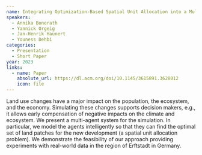 ```yaml
---
name: Integrating Optimization-Based Spatial Unit Allocation into a Multi-Agent Model for the Simulation of Urban Growth
speakers:
  - Annika Bonerath
  - Yannick Orgeig
  - Jan-Henrik Haunert
  - Youness Dehbi
categories:
  - Presentation
  - Short Paper
year: 2023
links:
  - name: Paper
    absolute_url: https://dl.acm.org/doi/10.1145/3615891.3628012
    icon: file
---
```

Land use changes have a major impact on the population, the ecosystem, and the economy. Simulating these changes supports decision makers, e.g., it allows early compensation of negative impacts on the climate and ecosystem. We present a multi-agent system for the simulation. In particular, we model the agents intelligently so that they can find the optimal set of land patches for the new development (a spatial unit allocation problem). We demonstrate the feasibility of our approach providing experiments with real-world data in the region of Erftstadt in Germany.
